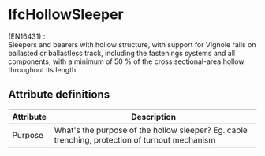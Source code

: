 IfcHollowSleeper
================
(EN16431) :  
Sleepers and bearers with hollow structure, with support for Vignole rails on
ballasted or ballastless track, including the fastenings systems and all
components, with a minimum of 50 % of the cross sectional-area hollow
throughout its length.


Attribute definitions
---------------------
| Attribute   | Description                                                                                    |
|-------------|------------------------------------------------------------------------------------------------|
| Purpose     | What's the purpose of the hollow sleeper? Eg. cable trenching, protection of turnout mechanism |

